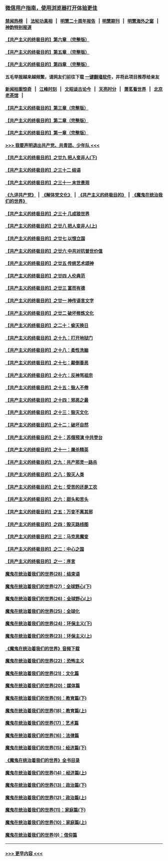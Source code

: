 ### [微信用户指南，使用浏览器打开体验更佳](https://github.com/gfw-breaker/banned-news1/blob/master/indexes/wechat-guide.md?t=0)
#### [禁闻热榜](热点新闻.md?t=0)  &nbsp;&nbsp;|&nbsp;&nbsp; [法轮功真相](https://github.com/gfw-breaker/truth/blob/master/README.md?t=0) &nbsp;&nbsp;|&nbsp;&nbsp; [明慧二十周年报告](https://github.com/gfw-breaker/mh-reports/blob/master/README.md?t=0) &nbsp;&nbsp;|&nbsp;&nbsp;[明慧期刊](https://github.com/gfw-breaker/mh-qikan) &nbsp;&nbsp;|&nbsp;&nbsp; [明慧海外之窗](https://github.com/gfw-breaker/mh-news/blob/master/README.md?t=0) &nbsp;&nbsp;|&nbsp;&nbsp; [神韵特别报道](https://github.com/gfw-breaker/mh-news/blob/master/shenyun.md?t=0)
#### [【共产主义的终极目的】第六章 （完整版）](../pages/nsc422/n11428913.md?t=02031222) 
#### [【共产主义的终极目的】第五章 （完整版）](../pages/nsc422/n11428912.md?t=02031222) 
#### [【共产主义的终极目的】第四章 （完整版）](../pages/nsc422/n11428907.md?t=02031222) 
#### 五毛举报越来越频繁，请网友们前往下载 [一键翻墙软件](https://github.com/gfw-breaker/ssr-accounts)，并将此项目推荐给亲友
#### [新闻拍案惊奇](https://github.com/gfw-breaker/banned-news1/blob/master/pages/link4.md) &nbsp;&nbsp;|&nbsp;&nbsp; [江峰时刻](https://github.com/gfw-breaker/banned-news1/blob/master/pages/link4.md) &nbsp;&nbsp;|&nbsp;&nbsp; [文昭谈古论今](https://github.com/gfw-breaker/banned-news1/blob/master/pages/link4.md) &nbsp;&nbsp;|&nbsp;&nbsp; [天亮时分](https://github.com/gfw-breaker/banned-news1/blob/master/pages/link4.md) &nbsp;&nbsp;|&nbsp;&nbsp; [萧茗看世界](https://github.com/gfw-breaker/banned-news1/blob/master/pages/link4.md) &nbsp;&nbsp;|&nbsp;&nbsp; [北京老茶馆](https://github.com/gfw-breaker/banned-news1/blob/master/pages/link4.md) &nbsp;&nbsp;|&nbsp;&nbsp; 
#### [【共产主义的终极目的】第三章（完整版）](../pages/nsc422/n11428848.md?t=02031222) 
#### [【共产主义的终极目的】第二章（完整版）](../pages/nsc422/n11428831.md?t=02031222) 
#### [【共产主义的终极目的】第一章（完整版）](../pages/nsc422/n11417651.md?t=02031222) 
#### [>>> 我要声明退出共产党、共青团、少年队 <<<](https://github.com/begood0513/goodnews/blob/master/quit/letter.md) 
#### [【共产主义的终极目的】之廿九 把人变非人(下)](../pages/nsc422/n11344140.md?t=02031222) 
#### [【共产主义的终极目的】之三十二 结语](../pages/nsc422/n11360535.md?t=02031222) 
#### [【共产主义的终极目的】之三十一 末世景观](../pages/nsc422/n11351129.md?t=02031222) 
#### [《九评共产党》](https://github.com/begood0513/9ping.md/blob/master/README.md) &nbsp;|&nbsp; [《解体党文化》](../../../../jtdwh.md/blob/master/README.md)  &nbsp;|&nbsp; [《共产主义的终极目的》](../../../../gczydzjmd.md/blob/master/README.md) &nbsp;|&nbsp; [《魔鬼在统治我们的世界》](../../../../mgztzwmdsj.md/blob/master/README.md) 
#### [【共产主义的终极目的】之三十 几成狼世界](../pages/nsc422/n11348280.md?t=02031222) 
#### [【共产主义的终极目的】之廿八 把人变非人(上)](../pages/nsc422/n11340492.md?t=02031222) 
#### [【共产主义的终极目的】之廿七 以恨立国](../pages/nsc422/n11336944.md?t=02031222) 
#### [【共产主义的终极目的】之廿六 中共对抗普世价值](../pages/nsc422/n11324785.md?t=02031222) 
#### [【共产主义的终极目的】之廿五 传统艺术颂神](../pages/nsc422/n11296396.md?t=02031222) 
#### [【共产主义的终极目的】之廿四 人伦典范](../pages/nsc422/n11296397.md?t=02031222) 
#### [【共产主义的终极目的】之廿三 富而有德](../pages/nsc422/n11283598.md?t=02031222) 
#### [【共产主义的终极目的】之廿一 神传语言文字](../pages/nsc422/n11263265.md?t=02031222) 
#### [【共产主义的终极目的】之廿二 破坏修炼文化](../pages/nsc422/n11245728.md?t=02031222) 
#### [【共产主义的终极目的】之二十：偷天换日](../pages/nsc422/n11238846.md?t=02031222) 
#### [【共产主义的终极目的】之十九：打开地狱门](../pages/nsc422/n11206376.md?t=02031222) 
#### [【共产主义的终极目的】之十八：柔性洗脑](../pages/nsc422/n11199994.md?t=02031222) 
#### [【共产主义的终极目的】之十七：颠倒善恶](../pages/nsc422/n11179782.md?t=02031222) 
#### [【共产主义的终极目的】之十六：反神骂祖宗](../pages/nsc422/n11166798.md?t=02031222) 
#### [【共产主义的终极目的】之十五：毁人不倦](../pages/nsc422/n11166792.md?t=02031222) 
#### [【共产主义的终极目的】之十四：邪恶之最](../pages/nsc422/n11150249.md?t=02031222) 
#### [【共产主义的终极目的】之十三：毁灭文化](../pages/nsc422/n11135227.md?t=02031222) 
#### [【共产主义的终极目的】之十二：破坏自然](../pages/nsc422/n11135214.md?t=02031222) 
#### [【共产主义的终极目的】之十：苏俄预演 中共登台](../pages/nsc422/n11118424.md?t=02031222) 
#### [【共产主义的终极目的】之十一：屠杀精英](../pages/nsc422/n11118442.md?t=02031222) 
#### [【共产主义的终极目的】之九：共产邪灵一路杀](../pages/nsc422/n11114139.md?t=02031222) 
#### [【共产主义的终极目的】之八：毁灭人类](../pages/nsc422/n11108503.md?t=02031222) 
#### [【共产主义的终极目的】之七：受苦的还是工农](../pages/nsc422/n11101809.md?t=02031222) 
#### [【共产主义的终极目的】之六：甜头和苦头](../pages/nsc422/n11096971.md?t=02031222) 
#### [【共产主义的终极目的】之五：万变不离其邪](../pages/nsc422/n11091285.md?t=02031222) 
#### [【共产主义的终极目的】之四：毁灭路线图](../pages/nsc422/n11086284.md?t=02031222) 
#### [【共产主义的终极目的】之三：马克思魔变](../pages/nsc422/n11061941.md?t=02031222) 
#### [【共产主义的终极目的】之二：中心之国](../pages/nsc422/n11047728.md?t=02031222) 
#### [【共产主义的终极目的】之一：序言](../pages/nsc422/n11086077.md?t=02031222) 
#### [魔鬼在统治着我们的世界(28)：结束语](../pages/nsc422/n10936246.md?t=02031222) 
#### [魔鬼在统治着我们的世界(27)：全球野心(下)](../pages/nsc422/n10928319.md?t=02031222) 
#### [魔鬼在统治着我们的世界(26)：全球野心(上)](../pages/nsc422/n10900318.md?t=02031222) 
#### [魔鬼在统治着我们的世界(25)：全球化](../pages/nsc422/n10788205.md?t=02031222) 
#### [魔鬼在统治着我们的世界(24)：环保主义(下)](../pages/nsc422/n10695307.md?t=02031222) 
#### [魔鬼在统治着我们的世界(23)：环保主义(上)](../pages/nsc422/n10688613.md?t=02031222) 
#### [《魔鬼在统治着我们的世界》音频下载](../pages/nsc422/n10635553.md?t=02031222) 
#### [魔鬼在统治着我们的世界(22)：恐怖主义](../pages/nsc422/n10614727.md?t=02031222) 
#### [魔鬼在统治着我们的世界(21)：文化篇](../pages/nsc422/n10597706.md?t=02031222) 
#### [魔鬼在统治着我们的世界(20)：媒体篇](../pages/nsc422/n10586579.md?t=02031222) 
#### [魔鬼在统治着我们的世界(19)：教育篇(下)](../pages/nsc422/n10564808.md?t=02031222) 
#### [魔鬼在统治着我们的世界(18)：教育篇(上)](../pages/nsc422/n10526970.md?t=02031222) 
#### [魔鬼在统治着我们的世界(17)：艺术篇](../pages/nsc422/n10499093.md?t=02031222) 
#### [魔鬼在统治着我们的世界(16)：法律篇](../pages/nsc422/n10485969.md?t=02031222) 
#### [魔鬼在统治着我们的世界(15)：经济篇(下)](../pages/nsc422/n10469975.md?t=02031222) 
#### [《魔鬼在统治着我们的世界》全书目录](../pages/nsc422/n10464261.md?t=02031222) 
#### [魔鬼在统治着我们的世界(14)：经济篇(上)](../pages/nsc422/n10457370.md?t=02031222) 
#### [魔鬼在统治着我们的世界(13)：政治篇(下)](../pages/nsc422/n10448270.md?t=02031222) 
#### [魔鬼在统治着我们的世界(12)：政治篇(上)](../pages/nsc422/n10444576.md?t=02031222) 
#### [魔鬼在统治着我们的世界(11)：家庭篇(下)](../pages/nsc422/n10440961.md?t=02031222) 
#### [魔鬼在统治着我们的世界(10)：家庭篇(上)](../pages/nsc422/n10435448.md?t=02031222) 
#### [魔鬼在统治着我们的世界(9)：信仰篇](../pages/nsc422/n10432159.md?t=02031222) 

----
#### [ >>> 更早内容 <<< ](../indexes/nsc422-earlier.md)
